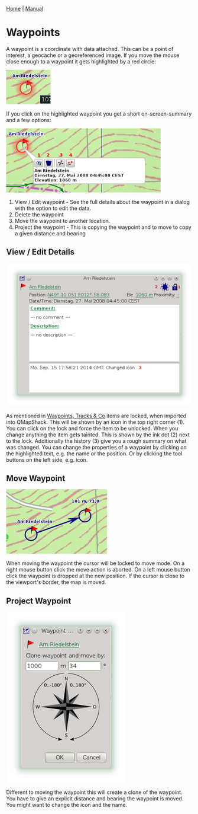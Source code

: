 [Home](Home) | [Manual](DocMain)

# Waypoints

A waypoint is a coordinate with data attached. This can be a point of interest, a geocache or a georeferenced image. If you move the mouse close enough to a waypoint it gets highlighted by a red circle:

![maproom1.png](images/DocGisItemsWpt/maproom1.png)

If you click on the highlighted waypoint you get a short on-screen-summary and a few options:

![maproom2.png](images/DocGisItemsWpt/maproom2.png)

1. View / Edit waypoint - See the full details about the waypoint in a dialog with the option to edit the data.
2. Delete the waypoint
3. Move the waypoint to another location.
4. Project the waypoint - This is copying the waypoint and to move to copy a given distance and bearing

## View / Edit Details

![maproom3.png](images/DocGisItemsWpt/maproom3.png)

As mentioned in [Waypoints, Tracks & Co](DocGisItems) items are locked, when imported into QMapShack. This will be shown by an icon in the top right corner (1). You can click on the lock and force the item to be unlocked. When you change anything the item gets tainted. This is shown by the ink dot (2) next to the lock. Additionally the history (3) give you a rough summary on what was changed. You can change the properties of a waypoint by clicking on the highlighted text, e.g. the name or the position. Or by clicking the tool buttons on the left side, e.g. icon.

## Move Waypoint

![maproom4.png](images/DocGisItemsWpt/maproom4.png)

When moving the waypoint the cursor will be locked to move mode. On a right mouse button click the move action is aborted. On a left mouse button click the waypoint is dropped at the new position. If the cursor is close to the viewport's border, the map is moved. 

## Project Waypoint

![maproom5.png](images/DocGisItemsWpt/maproom5.png)

Different to moving the waypoint this will create a clone of the waypoint. You have to give an explicit distance and bearing the waypoint is moved. You might want to change the icon and the name.
